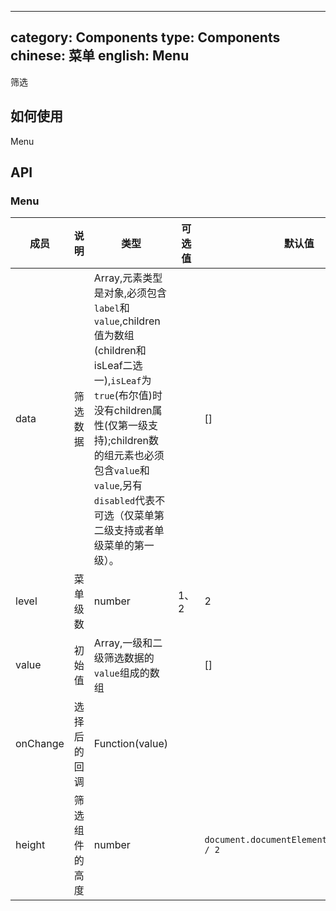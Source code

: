 ---
category: Components
type: Components
chinese: 菜单
english: Menu
---------------


筛选

## 如何使用

Menu

## API

### Menu
| 成员        | 说明           | 类型       |   可选值     | 默认值       |
|------------|----------------|-----------|---------|--------------|
| data    |    筛选数据  | Array,元素类型是对象,必须包含`label`和`value`,children值为数组(children和isLeaf二选一),`isLeaf`为`true`(布尔值)时没有children属性(仅第一级支持);children数的组元素也必须包含`value`和`value`,另有`disabled`代表不可选（仅菜单第二级支持或者单级菜单的第一级）。   |  | [] |
| level    |    菜单级数  | number  | 1、2 | 2 |
| value    |    初始值  | Array,一级和二级筛选数据的`value`组成的数组  |  | [] |
| onChange    |   选择后的回调     | Function(value)  |  |  |
| height    |   筛选组件的高度     | number  |  | `document.documentElement.clientHeight / 2` |

